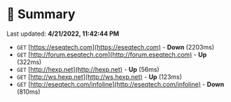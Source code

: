# 📖 Summary
Last updated: **4/21/2022, 11:42:44 PM**

- `GET` [https://eseqtech.com](https://eseqtech.com) - **Down** (2203ms)
- `GET` [http://forum.eseqtech.com](http://forum.eseqtech.com) - **Up** (322ms)
- `GET` [http://hexp.net](http://hexp.net) - **Up** (56ms)
- `GET` [http://ws.hexp.net](http://ws.hexp.net) - **Up** (123ms)
- `GET` [http://eseqtech.com/infoline](http://eseqtech.com/infoline) - **Down** (810ms)
